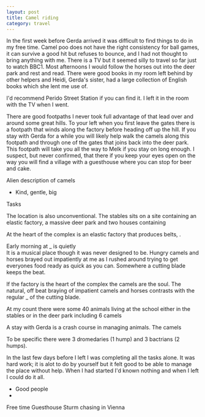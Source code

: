 ```yaml
---
layout: post
title: Camel riding
category: travel
---
```


In the first week before Gerda arrived it was difficult to find things to do in my free time. Camel poo does not have the right consistency for ball games, it can survive a good hit but refuses to bounce, and I had not thought to bring anything with me. There is a TV but it seemed silly to travel so far just to watch BBC1. Most afternoons I would follow the horses out into the deer park and rest and read. There were good books in my room left behind by other helpers and Heidi, Gerda's sister, had a large collection of English books which she lent me use of.

<div class="aside">
	I'd recommend Perido Street Station if you can find it. I left it in the room with the TV when I went. 
</div>

There are good footpaths I never took full advantage of that lead over and around some great hills. To your left when you first leave the gates there is a footpath that winds along the factory before heading off up the hill. If you stay with Gerda for a while you will likely help walk the camels along this footpath and through one of the gates that joins back into the deer park. This footpath will take you all the way to Melk if you stay on long enough. I suspect, but never confirmed, that there if you keep your eyes open on the way you will find a village with a guesthouse where you can stop for beer and cake.

Alien description of camels
 - Kind, gentle, big

Tasks

The location is also unconventional. The stables sits on a site containing an elastic factory, a massive deer park and two houses containing 

At the heart of the complex is an elastic factory that produces belts, .

Early morning at _ is quietly  
It is a musical place though it was never designed to be. 
Hungry camels and horses brayed out impatiently at me as I rushed around trying to get everyones food ready as quick as you can.  Somewhere a cutting blade keeps the beat.

If the factory is the heart of the complex the camels are the soul. The natural, off beat braying of impatient camels and horses contrasts with the regular _ of the cutting blade. 

At my count there were some 40 animals living at the school either in the stables or in the deer park including 6 camels

A stay with Gerda is a crash course in managing animals. The camels 

<div class="aside">
	To be specific there were 3 dromedaries (1 hump) and 3 bactrians (2 humps).
</div>

In the last few days before I left I was completing all the tasks alone. It was hard work; it is alot to do by yourself but it felt good to be able to manage the place without help. When I had started I'd known nothing and when I left I could do it all.

- Good people
- 

Free time
Guesthouse
Sturm chasing in Vienna